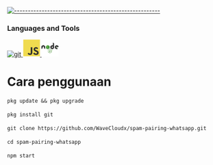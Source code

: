 [![-----------------------------------------------------](https://raw.githubusercontent.com/andreasbm/readme/master/assets/lines/colored.png)](#table-of-contents)

<h3 align="left">Languages and Tools </h3>

<p align="left"> <a href="https://git-scm.com/" target="_blank" rel="noreferrer"> 
  <img src="https://www.vectorlogo.zone/logos/git-scm/git-scm-icon.svg" alt="git" width="40" height="40"/> 
</a> 
  <a href="https://developer.mozilla.org/en-US/docs/Web/JavaScript" target="_blank" rel="noreferrer"> 
    <img src="https://raw.githubusercontent.com/devicons/devicon/master/icons/javascript/javascript-original.svg" alt="javascript" width="40" height="40"/> 
  </a> 
  <a href="https://nodejs.org" target="_blank" rel="noreferrer"> 
    <img src="https://raw.githubusercontent.com/devicons/devicon/master/icons/nodejs/nodejs-original-wordmark.svg" alt="nodejs" width="40" height="40"/> 
  </a> 
</p>
</p>


# Cara penggunaan 
```
pkg update && pkg upgrade

pkg install git

git clone https://github.com/WaveCloudx/spam-pairing-whatsapp.git

cd spam-pairing-whatsapp

npm start
```
